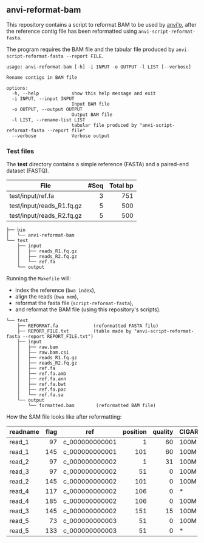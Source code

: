 
## anvi-reformat-bam

This repository contains a script to reformat BAM to be used by [anvi'o](http://merenlab.org/software/anvio/),
after the reference contig file has been reformatted using `anvi-script-reformat-fasta`.

The program requires the BAM file and the tabular file produced by `anvi-script-reformat-fasta --report FILE`.

```text
usage: anvi-reformat-bam [-h] -i INPUT -o OUTPUT -l LIST [--verbose]

Rename contigs in BAM file

options:
  -h, --help            show this help message and exit
  -i INPUT, --input INPUT
                        Input BAM file
  -o OUTPUT, --output OUTPUT
                        Output BAM file
  -l LIST, --rename-list LIST
                        tabular file produced by "anvi-script-reformat-fasta --report file"
  --verbose             Verbose output
```

### Test files

The **test** directory contains a simple reference (FASTA) and a paired-end dataset (FASTQ).

|File                     |#Seq|Total bp |
|-------------------------|---:|----:|
|test/input/ref.fa        |3   |751  |
|test/input/reads_R1.fq.gz|5   |500  |
|test/input/reads_R2.fq.gz|5   |500  |

```text
├── bin
│   └── anvi-reformat-bam
└── test
    ├── input
    │   ├── reads_R1.fq.gz
    │   ├── reads_R2.fq.gz
    │   └── ref.fa
    └── output
```

Running the `Makefile` will:

* index the reference (`bwa index`), 
* align the reads (`bwa mem`), 
* reformat the fasta file (`script-reformat-fasta`),
* and reformat the BAM file (using this repository's scripts).

```text
└── test
    ├── REFORMAT.fa             (reformatted FASTA file)
    ├── REPORT_FILE.txt         (table made by "anvi-script-reformat-fasta --report REPORT_FILE.txt")
    ├── input
    │   ├── raw.bam
    │   ├── raw.bam.csi
    │   ├── reads_R1.fq.gz
    │   ├── reads_R2.fq.gz
    │   ├── ref.fa
    │   ├── ref.fa.amb
    │   ├── ref.fa.ann
    │   ├── ref.fa.bwt
    │   ├── ref.fa.pac
    │   └── ref.fa.sa
    └── output
        └── formatted.bam        (reformatted BAM file)
```

How the SAM file looks like after reformatting:

|readname|flag|ref           |position|quality|CIGAR|mate_ref|mate_pos|mate_dist|
|--------|---:|--------------|-------:|------:|-----|--------|-------:|--------:|
|read_1  |97  |c_000000000001|1       |60     |100M |=       |101     |200      |
|read_1  |145 |c_000000000001|101     |60     |100M |=       |1       |-200     |
|read_2  |97  |c_000000000002|1       |31     |100M |=       |101     |200      |
|read_3  |97  |c_000000000002|51      |0      |100M |=       |151     |200      |
|read_2  |145 |c_000000000002|101     |0      |100M |=       |1       |-200     |
|read_4  |117 |c_000000000002|106     |0      |*    |=       |106     |0        |
|read_4  |185 |c_000000000002|106     |0      |100M |=       |106     |0        |
|read_3  |145 |c_000000000002|151     |15     |100M |=       |51      |-200     |
|read_5  |73  |c_000000000003|51      |0      |100M |=       |51      |0        |
|read_5  |133 |c_000000000003|51      |0      |*    |=       |51      |0        |